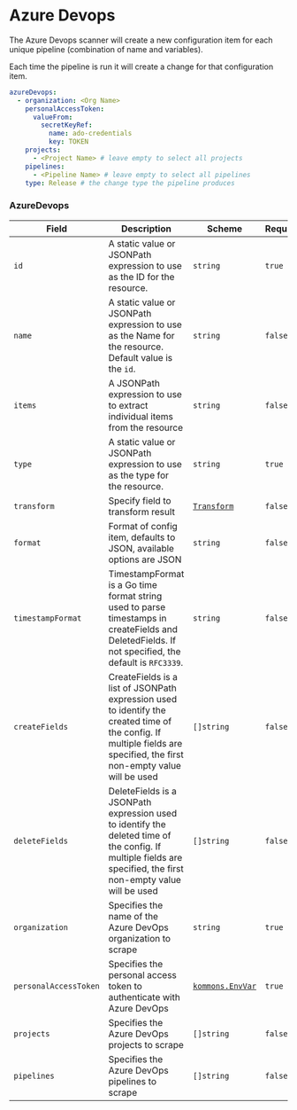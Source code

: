 # Azure Devops
The Azure Devops scanner will create a new configuration item for each unique pipeline (combination of name and variables).

Each time the pipeline is run it will create a change for that configuration item.

```yaml
azureDevops:
  - organization: <Org Name>
    personalAccessToken:
      valueFrom:
        secretKeyRef:
          name: ado-credentials
          key: TOKEN
    projects:
      - <Project Name> # leave empty to select all projects
    pipelines:
      - <Pipeline Name> # leave empty to select all pipelines
    type: Release # the change type the pipeline produces
```

### AzureDevops

| Field                 | Description                                                                                                                                                             | Scheme                                                                       | Required |
| --------------------- | ----------------------------------------------------------------------------------------------------------------------------------------------------------------------- | ---------------------------------------------------------------------------- | -------- |
| `id`                  | A static value or JSONPath expression to use as the ID for the resource.                                                                                                | `string`                                                                     | `true`   |
| `name`                | A static value or JSONPath expression to use as the Name for the resource. Default value is the `id`.                                                                   | `string`                                                                     | `false`  |
| `items`               | A JSONPath expression to use to extract individual items from the resource                                                                                              | `string`                                                                     | `false`  |
| `type`                | A static value or JSONPath expression to use as the type for the resource.                                                                                              | `string`                                                                     | `true`   |
| `transform`           | Specify field to transform result                                                                                                                                       | [`Transform`](../concepts/transform.md)                                      | `false`  |
| `format`              | Format of config item, defaults to JSON, available options are JSON                                                                                                     | `string`                                                                     | `false`  |
| `timestampFormat`     | TimestampFormat is a Go time format string used to parse timestamps in createFields and DeletedFields. If not specified, the default is `RFC3339`.                      | `string`                                                                     | `false`  |
| `createFields`        | CreateFields is a list of JSONPath expression used to identify the created time of the config. If multiple fields are specified, the first non-empty value will be used | `[]string`                                                                   | `false`  |
| `deleteFields`        | DeleteFields is a JSONPath expression used to identify the deleted time of the config. If multiple fields are specified, the first non-empty value will be used         | `[]string`                                                                   | `false`  |
| `organization`        | Specifies the name of the Azure DevOps organization to scrape                                                                                                           | `string`                                                                     | `true`   |
| `personalAccessToken` | Specifies the personal access token to authenticate with Azure DevOps                                                                                                   | [`kommons.EnvVar`](https://pkg.go.dev/github.com/flanksource/kommons#EnvVar) | `true`   |
| `projects`            | Specifies the Azure DevOps projects to scrape                                                                                                                           | `[]string`                                                                   | `false`  |
| `pipelines`           | Specifies the Azure DevOps pipelines to scrape                                                                                                                          | `[]string`                                                                   | `false`  |
